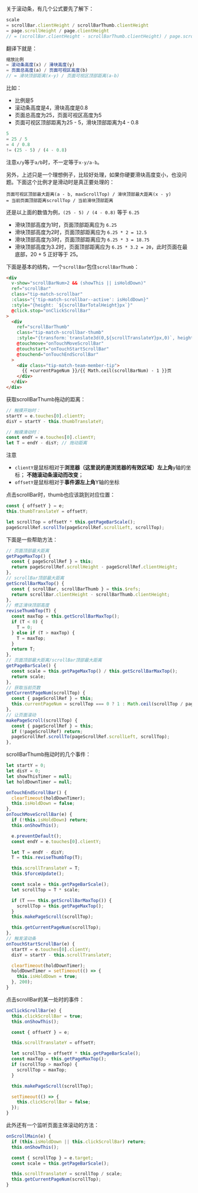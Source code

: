 关于滚动条，有几个公式要先了解下：

```js
scale
= scrollBar.clientHeight / scrollBarThumb.clientHeight
= page.scrollHeight / page.clientHeight
// = (scrollBar.clientHeight - scrollBarThumb.clientHeight) / page.scrollTop
```

翻译下就是：


```js
缩放比例
= 滚动条高度(x) / 滑块高度(y)
= 页面总高度(a) / 页面可视区高度(b)
// = 滑块顶部距离(x-y) / 页面可视区顶部距离(a-b)
```


比如：

- 比例是5
- 滚动条高度是4，滑块高度是0.8
- 页面总高度为25，页面可视区高度为5
- 页面可视区顶部距离为25 - 5，滑块顶部距离为4 - 0.8

```js
5
= 25 / 5
= 4 / 0.8
!= (25 - 5) / (4 - 0.8)
```

注意`x/y`等于`a/b`时，不一定等于`x-y/a-b`。

另外，上述只是一个理想例子，比较好处理，如果你硬要滑块高度变小，也没问题。下面这个比例才是滑动时是真正要处理的：


```
页面可视区顶部最大距离(a - b, maxScrollTop) / 滑块顶部最大距离(x - y)
= 当前页面顶部距离scrollTop / 当前滑块顶部距离
```

还是以上面的数值为例，`(25 - 5) / (4 - 0.8)` 等于 `6.25`

- 滑块顶部高度为1时，页面顶部距离应为 `6.25`
- 滑块顶部高度为2时，页面顶部距离应为 `6.25 * 2 = 12.5`
- 滑块顶部高度为3时，页面顶部距离应为 `6.25 * 3 = 18.75`
- 滑块顶部高度为3.2时，页面顶部距离应为 `6.25 * 3.2 = 20`，此时页面在最底部，20 + 5 正好等于 25。


下面是基本的结构，一个`scrollBar`包住`scrollBarThumb`：

```html
<div
  v-show="scrollBarNum>2 && (showThis || isHoldDown)"
  ref="scrollBar"
  class="tip-match-scrollbar"
  :class="{'tip-match-scrollbar--active': isHoldDown}"
  :style="{height: `${scrollBarTotalHeight}px`}"
  @click.stop="onClickScrollBar"
>
  <div
    ref="scrollBarThumb"
    class="tip-match-scrollbar-thumb"
    :style="{transform:`translate3d(0,${scrollTranslateY}px,0)`, height: `${thumbHeight}px`}"
    @touchmove="onTouchMoveScrollBar"
    @touchstart="onTouchStartScrollBar"
    @touchend="onTouchEndScrollBar"
  >
    <div class="tip-match-team-member-tip">
      {{ +currentPageNum }}/{{ Math.ceil(scrollBarNum) - 1 }}页
    </div>
  </div>
</div>
```


获取scrollBarThumb拖动的距离：

```js
// 触摸开始时：
startY = e.touches[0].clientY;
disY = startY - this.thumbTranslateY;
```

```js
// 触摸滑动时：
const endY = e.touches[0].clientY;
let T = endY - disY; // 拖动距离
```

注意

- `clientY`是鼠标相对于**浏览器（这里说的是浏览器的有效区域）左上角**y轴的坐标； **不随滚动条滚动而改变**；
- `offsetY`是鼠标相对于**事件源左上角**Y轴的坐标


点击scrollBar时，thumb也应该跳到对应位置：

```js
const { offsetY } = e;
this.thumbTranslateY = offsetY;

let scrollTop = offsetY * this.getPageBarScale();
pageScrollRef.scrollTo(pageScrollRef.scrollLeft, scrollTop);
```

下面是一些帮助方法：

```js
// 页面顶部最大距离
getPageMaxTop() {
  const { pageScrollRef } = this;
  return pageScrollRef.scrollHeight - pageScrollRef.clientHeight;
},
// scrollBar顶部最大距离
getScrollBarMaxTop() {
  const { scrollBar, scrollBarThumb } = this.$refs;
  return scrollBar.clientHeight - scrollBarThumb.clientHeight;
},
// 修正滑块顶部高度
reviseThumbTop(T) {
  const maxTop = this.getScrollBarMaxTop();
  if (T < 0) {
    T = 0;
  } else if (T > maxTop) {
    T = maxTop;
  }
  return T;
},
// 页面顶部最大距离/scrollBar顶部最大距离
getPageBarScale() {
  const scale = this.getPageMaxTop() / this.getScrollBarMaxTop();
  return scale;
},
// 获取当前页数
getCurrentPageNum(scrollTop) {
  const { pageScrollRef } = this;
  this.currentPageNum = scrollTop === 0 ? 1 : Math.ceil(scrollTop / pageScrollRef.clientHeight) ;
},
// 让页面滚动
makePageScroll(scrollTop) {
  const { pageScrollRef } = this;
  if (!pageScrollRef) return;
  pageScrollRef.scrollTo(pageScrollRef.scrollLeft, scrollTop);
},
```

scrollBarThumb拖动时的几个事件：

```js
let startY = 0;
let disY = 0;
let showThisTimer = null;
let holdDownTimer = null;

onTouchEndScrollBar() {
  clearTimeout(holdDownTimer);
  this.isHoldDown = false;
},
onTouchMoveScrollBar(e) {
  if (!this.isHoldDown) return;
  this.onShowThis();

  e.preventDefault();
  const endY = e.touches[0].clientY;

  let T = endY - disY;
  T = this.reviseThumbTop(T);

  this.scrollTranslateY = T;
  this.$forceUpdate();

  const scale = this.getPageBarScale();
  let scrollTop = T * scale;

  if (T === this.getScrollBarMaxTop()) {
    scrollTop = this.getPageMaxTop();
  }
  this.makePageScroll(scrollTop);

  this.getCurrentPageNum(scrollTop);
},
// 触发滚动条
onTouchStartScrollBar(e) {
  startY = e.touches[0].clientY;
  disY = startY - this.scrollTranslateY;

  clearTimeout(holdDownTimer);
  holdDownTimer = setTimeout(() => {
    this.isHoldDown = true;
  }, 200);
}
```

点击scrollBar的某一处时的事件：

```js
onClickScrollBar(e) {
  this.clickScrollBar = true;
  this.onShowThis();

  const { offsetY } = e;

  this.scrollTranslateY = offsetY;

  let scrollTop = offsetY * this.getPageBarScale();
  const maxTop = this.getPageMaxTop();
  if (scrollTop > maxTop) {
    scrollTop = maxTop;
  }

  this.makePageScroll(scrollTop);

  setTimeout(() => {
    this.clickScrollBar = false;
  });
}
```

此外还有一个监听页面主体滚动的方法：

```js
onScrollMain(e) {
  if (this.isHoldDown || this.clickScrollBar) return;
  this.onShowThis();

  const { scrollTop } = e.target;
  const scale = this.getPageBarScale();

  this.scrollTranslateY = scrollTop / scale;
  this.getCurrentPageNum(scrollTop);
}
```
